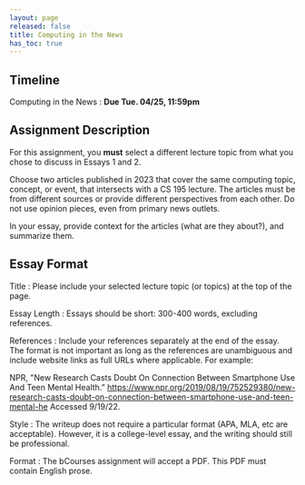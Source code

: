 ```yaml
---
layout: page
released: false
title: Computing in the News
has_toc: true
---
```


## Timeline

Computing in the News
: **Due Tue. 04/25, 11:59pm**

## Assignment Description

For this assignment, you <b>must</b> select a different lecture topic from what
you chose to discuss in Essays 1 and 2.

Choose two articles published in 2023 that cover the same
computing topic, concept, or event, that intersects with a CS 195 lecture.
The articles must be from different sources or provide different perspectives
from each other. Do not use opinion pieces, even from primary news outlets.

In your essay, provide context for the articles (what are they about?), and
summarize them.

## Essay Format

Title
: Please include your selected lecture topic (or topics) at the top of the
  page.

Essay Length
: Essays should be short: 300-400 words, excluding references.

References
: Include your references separately at the end of the essay. The format is not
  important as long as the references are unambiguous and include website links
  as full URLs where applicable. For example:

  NPR, "New Research Casts Doubt On Connection Between Smartphone Use And Teen
  Mental Health.” <https://www.npr.org/2019/08/19/752529380/new-research-casts-doubt-on-connection-between-smartphone-use-and-teen-mental-he>
  Accessed 9/19/22.

Style
: The writeup does not require a particular format (APA, MLA, etc are
  acceptable). However, it is a college-level essay, and the writing should
  still be professional.

Format
: The bCourses assignment will accept a PDF. This PDF must contain English
  prose.
